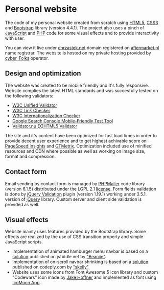 # Personal website

The code of my personal website created from scratch using [HTML5](https://www.w3schools.com/html/), [CSS3](https://www.w3schools.com/css/) and [Bootstrap](https://getbootstrap.com/) library (version 4.4.1). The project also uses a pinch of [JavaScript](https://www.w3schools.com/js/) and [PHP](https://www.php.net/) code for some visual effects and to provide interactivity with user.

You can view it live under [chrzastek.net](http://chrzastek.net/) domain registered on [aftermarket.pl](https://www.aftermarket.pl/) name registrar. The website is hosted on my private hosting provided by [cyber_Folks](https://cyberfolks.pl/) operator.

## Design and optimization

The website was created to be mobile friendly and it's fully responsive. Website complies the latest HTML standards and was succesfully tested on the following validators:

- [W3C Unified Validator](https://validator.w3.org/unicorn/check?ucn_uri=chrzastek.net&ucn_task=conformance#)
- [W3C Link Checker](https://validator.w3.org/checklink?uri=chrzastek.net&hide_type=all&depth=&check=Check)
- [W3C Internationalization Checker](https://validator.w3.org/i18n-checker/check?uri=http%3A%2F%2Fwww.chrzastek.net#validate-by-uri+)
- [Google Search Console Mobile-Friendly Test Tool](https://search.google.com/test/mobile-friendly?id=7pScDghWz9bYhT5_tCEfSw)
- [Validator.nu (X)HTML5 Validator](https://html5.validator.nu/?doc=http%3A%2F%2Fchrzastek.net%2F)

The site and it's content have been optimized for fast load times in order to provide decent user experience and to get highest achivable score on [PageSpeed Insights](https://developers.google.com/speed/pagespeed/insights/?hl=pl&url=http%3A%2F%2Fchrzastek.net%2F) and [GTMetrix](https://gtmetrix.com/reports/chrzastek.net/2IZjXicy). Optimization included use of minified resources and CDN where possible as well as working on image size, format and compression.

## Contact form

Email sending by contact form is managed by [PHPMailer](https://github.com/PHPMailer/PHPMailer) code library (version 6.1.5) distributed under the LGPL 2.1 [license](http://www.gnu.org/licenses/lgpl-2.1.html). Form fields validation is done by [jQuery Validation](https://jqueryvalidation.org/) plugin (version 1.19.1) working under 3.5.1. version of [jQuery](https://jquery.com/) library. Custom server and client side validation is provided as well.

## Visual effects

Website mainly uses features provided by the Bootstrap library. Some effects are realized by the use of CSS transition property and simple JavaScript scripts.

- Implementation of animated hamburger menu navbar is based on a [solution](https://jsfiddle.net/Beaniie/s8rm1f0q/5/) published on jsfiddle.net by ["Beaniie"](https://jsfiddle.net/user/Beaniie/fiddles/).
- Implementation of on-scroll navbar shrinking is based on a [solution](https://www.codeply.com/p/U6Us8AMnnM) published on codeply.com by ["skelly"](https://www.codeply.com/u/skelly).
- Website uses some icons from Font Awesome 5 icon library and custom "Codewars" icon made by [Jake Hoffner](https://github.com/FortAwesome/Font-Awesome/issues/4809#issuecomment-255845386) and implemented as font using [IcoMoon App](https://icomoon.io/app/#/select).
